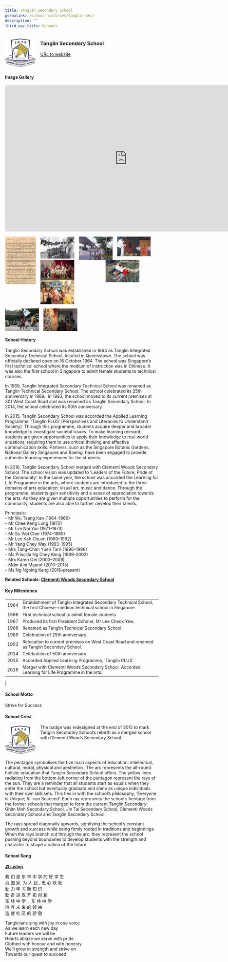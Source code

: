 ```yaml
---
title: Tanglin Secondary School
permalink: /school-histories/tanglin-sec/
description: ""
third_nav_title: Schools
---
```

<img align="left" style="width:20%;margin-right:15px;" src="/images/tanglinsec1.jpg">

### **Tanglin Secondary School**
[URL to website](https://tanglinsec.moe.edu.sg/)

<br clear="left">

#### **Image Gallery**
<iframe src="https://docs.google.com/presentation/d/e/2PACX-1vTC6pHLpOXJ87ffOTnA9pMd8nvcoY68jJNVZTGzIh3rA9dnBN0xH76j2rpLHHQMAMRLN1Fc2KGHUHQU/embed?start=false&amp;loop=true&amp;delayms=5000" frameborder="0" width="800" height="479" allowfullscreen="true"></iframe>

<p><a href="https://staging.d1yxymztqoj7qn.amplifyapp.com/images/tanglinsec2.jpg">  
<img align="left" style="width:20%;margin-right:15px;" src="/images/tanglinsec2.jpg">
</a></p>

<p><a href="https://staging.d1yxymztqoj7qn.amplifyapp.com/images/tanglinsec3.jpg">  
<img align="left" style="width:22%;margin-right:15px;" src="/images/tanglinsec3.jpg">
</a></p>

<p><a href="https://staging.d1yxymztqoj7qn.amplifyapp.com/images/tanglinsec4.jpg">  
<img align="left" style="width:22%;margin-right:15px;" src="/images/tanglinsec4.jpg">
</a></p>

<p><a href="https://staging.d1yxymztqoj7qn.amplifyapp.com/images/tanglinsec5.jpg">  
<img align="left" style="width:22%;margin-right:15px;" src="/images/tanglinsec5.jpg">
</a></p>

<p><a href="https://staging.d1yxymztqoj7qn.amplifyapp.com/images/tanglinsec6.jpg">  
<img align="right" style="width:22%;margin-right:63px;" src="/images/tanglinsec6.jpg">
</a></p>

<p><a href="https://staging.d1yxymztqoj7qn.amplifyapp.com/images/tanglinsec7.jpg">  
<img align="left" style="width:22%;margin-right:15px;" src="/images/tanglinsec7.jpg">
</a></p>

<p><a href="https://staging.d1yxymztqoj7qn.amplifyapp.com/images/tanglinsec8.jpg">  
<img align="left" style="width:22%;margin-right:15px;" src="/images/tanglinsec8.jpg">
</a></p>

<br clear="left">

<p><a href="https://staging.d1yxymztqoj7qn.amplifyapp.com/images/tanglinsec9.jpg">  
<img align="left" style="width:22%;margin-right:15px;" src="/images/tanglinsec9.jpg">
</a></p>

<p><a href="https://staging.d1yxymztqoj7qn.amplifyapp.com/images/tanglinsec10.jpg">  
<img align="left" style="width:22%;margin-right:15px;" src="/images/tanglinsec10.jpg">
</a></p>

<br clear="left">

#### **School History**
Tanglin Secondary School was established in 1964 as Tanglin Integrated Secondary Technical School, located in Queenstown. The school was officially declared open on 16 October 1964. The school was Singapore’s first technical school where the medium of instruction was in Chinese. It was also the first school in Singapore to admit female students to technical courses.

In 1969, Tanglin Integrated Secondary Technical School was renamed as Tanglin Technical Secondary School. The school celebrated its 25th anniversary in 1989.&nbsp; In 1993, the school moved to its current premises at 301 West Coast Road and was renamed as Tanglin Secondary School. In 2014, the school celebrated its 50th anniversary.

In 2015, Tanglin Secondary School was accorded the Applied Learning Programme, ‘Tanglin PLUS’ (Perspectives and Literacies to Understand Society). Through this programme, students acquire deeper and broader knowledge to investigate societal issues. To make learning relevant, students are given opportunities to apply their knowledge to real-world situations, requiring them to use critical thinking and effective communication skills. Partners, such as the Singapore Botanic Gardens, National Gallery Singapore and Boeing, have been engaged to provide authentic learning experiences for the students.

In 2016, Tanglin Secondary School merged with Clementi Woods Secondary School. The school vision was updated to ‘Leaders of the Future, Pride of the Community’. In the same year, the school was accorded the Learning for Life Programme in the arts, where students are introduced to the three domains of arts education: visual art, music and dance. Through the programme, students gain sensitivity and a sense of appreciation towards the arts. As they are given multiple opportunities to perform for the community, students are also able to further develop their talents.

Principals:<br>
\- Mr Wu Tsang Kan (1964–1969)<br>
\- Mr Chee Keng Long (1970)<br>
\- Mr Lim Nai Yan (1971–1973)<br>
\- Mr Su Wei Cher (1974–1989)<br>
\- Mr Lee Kah Chuen (1990–1992)<br>
\- Mr Yang Chey Way (1993–1995)<br>
\- Mrs Tang-Chan Yueh Tarn (1996–1998)<br>
\- Ms Priscilla Ng Chey Keng (1999–2002)<br>
\- Mrs Karen Oei (2003–2009)<br>
\- Mdm Aini Maarof (2010–2015)<br>
\- Ms Ng Ngoing Keng (2016–present)

**Related Schools: [Clementi Woods Secondary School](https://staging.d1yxymztqoj7qn.amplifyapp.com/school-histories/clementi-woods-sec/)**

#### **Key Milestones**

|  |  |
|:---:|---|
| 1964 | Establishment of Tanglin Integrated Secondary Technical School, the first Chinese-medium technical school in Singapore. |
| 1966 | First technical school to admit female students. |
| 1967 | Produced its first President Scholar, Mr Lee Cheok Yew. |
| 1968 | Renamed as Tanglin Technical Secondary School. |
| 1989 | Celebration of 25th anniversary. |
| 1993 | Relocation to current premises on West Coast Road and renamed as Tanglin Secondary School. |
| 2014 | Celebration of 50th anniversary. |
| 2015 | Accorded Applied Learning Programme, ‘Tanglin PLUS’. |
| 2016 | Merger with Clementi Woods Secondary School. Accorded Learning for Life Programme in the arts. |
|

#### **School Motto**
Strive for Success

#### **School Crest**
<img align="left" style="width:20%;margin-right:15px;" src="/images/tanglinsec1.jpg">

The badge was redesigned at the end of 2015 to mark Tanglin Secondary School’s rebirth as a merged school with Clementi Woods Secondary School.

<br clear="left">

The pentagon symbolises the five main aspects of education: intellectual, cultural, moral, physical and aesthetics. The arc represents the all-round holistic education that Tanglin Secondary School offers. The yellow lines radiating from the bottom-left corner of the pentagon represent the rays of the sun. They are a reminder that all students start as equals when they enter the school but eventually graduate and shine as unique individuals with their own skill sets. This ties in with the school’s philosophy, ‘Everyone is Unique; All can Succeed’. Each ray represents the school’s heritage from the former schools that merged to form the current Tanglin Secondary: Ghim Moh Secondary School, Jin Tai Secondary School, Clementi Woods Secondary School and Tanglin Secondary School.

The rays spread diagonally upwards, signifying the school’s constant growth and success while being firmly rooted in traditions and beginnings. When the rays branch out through the arc, they represent the school pushing beyond boundaries to develop students with the strength and character to shape a nation of the future.

#### **School Song**
<a href="https://drive.google.com/file/d/1EcU4O6HaXZV5EuvgXpnryNhJUNocXT6u/view?usp=share_link" target="_blank">**♫ Listen**</a>

我 们 是 东 林 中 学 的 好 学 生<br>
为 国 家, 为 人 民 , 忠 心 耿 耿<br>
勤 力 学 习 新 知 识<br>
勤 奋 进 取 开 拓 创 新<br>
东 林 中 学 ，东 林 中 学<br>
培 养 未 来 的 领 袖<br>
造 就 社 区 的 骄 傲

Tanglinians sing with joy in one voice<br>
As we learn each new day<br>
Future leaders we will be<br>
Hearts ablaze we serve with pride<br>
Clothed with honour and with honesty<br>
We’ll grow in strength and strive on<br>
Towards our quest to succeed